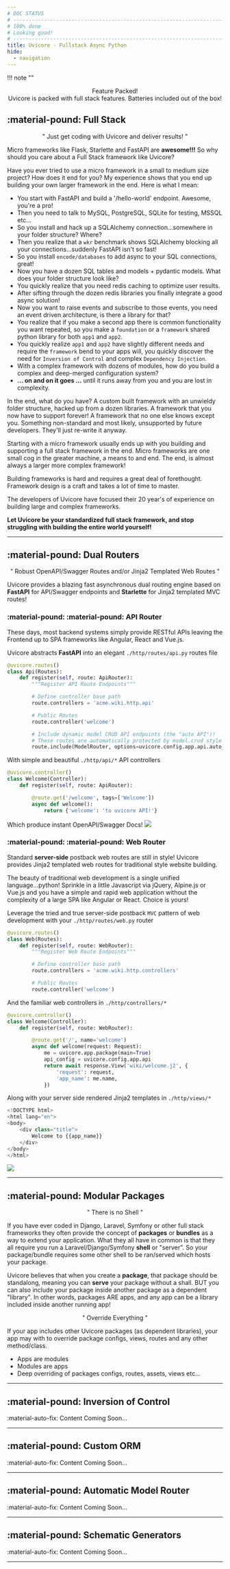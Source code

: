 ```yaml
---
# DOC STATUS
# ------------------------------------------------------------------------------
# 100% done
# Looking good!
# ------------------------------------------------------------------------------
title: Uvicore - Fullstack Async Python
hide:
  - navigation
---
```


<style>
    /* Hide all heading1 elements */
    .md-content .md-typeset h1 {
        display: none;
    }

    /* Make title bold like all other pages */
    .md-header__title {
        font-weight: bold;
    }

</style>


!!! note ""
    <div class="page-title" align="center">
        Feature Packed!
    </div>
    <div class="page-slogan" align="center">
        Uvicore is packed with full stack features.  Batteries included out of the box!
    </div>






## :material-pound: Full Stack

<div class="section-slogan" align="center">
" Just get coding with Uvicore and deliver results! "
</div>

Micro frameworks like Flask, Starlette and FastAPI are **awesome!!!**  So why should you care about  a Full Stack framework like Uvicore?

Have you ever tried to use a micro framework in a small to medium size project?  How does it end for you? My experience shows that you end up building your own larger framework in the end.  Here is what I mean:

- You start with FastAPI and build a '/hello-world' endpoint.  Awesome, you're a pro!
- Then you need to talk to MySQL, PostgreSQL, SQLite for testing, MSSQL etc...
- So you install and hack up a SQLAlchemy connection...somewhere in your folder structure?  Where?
- Then you realize that a `wkr` benchmark shows SQLAlchemy blocking all your connections...suddenly FastAPI isn't so fast!
- So you install `encode/databases` to add async to your SQL connections, great!
- Now you have a dozen SQL tables and models + pydantic models.  What does your folder structure look like?
- You quickly realize that you need redis caching to optimize user results.
- After sifting through the dozen redis libraries you finally integrate a good async solution!
- Now you want to raise events and subscribe to those events, you need an event driven architecture, is there a library for that?
- You realize that if you make a second app there is common functionality you want repeated, so you make a `foundation` or a `framework` shared python library for both `app1` and `app2`.
- You quickly realize `app1` and `app2` have slightly different needs and require the `framework` bend to your apps will, you quickly discover the need for `Inversion of Control` and complex `Dependency Injection`.
- With a complex framework with dozens of modules, how do you build a complex and deep-merged configuration system?
- **... on and on it goes ...** until it runs away from you and you are lost in complexity.

In the end, what do you have?  A custom built framework with an unwieldy folder structure, hacked up from a dozen libraries.  A framework that you now have to support forever!  A framework that no one else knows except you.  Something non-standard and most likely, unsupported by future developers.  They'll just re-write it anyway.

Starting with a micro framework usually ends up with you building and supporting a full stack framework in the end.  Micro frameworks are one small cog in the greater machine, a means to and end.  The end, is almost always a larger more complex framework!

Building frameworks is hard and requires a great deal of forethought.  Framework design is a craft and takes a lot of time to master.

The developers of Uvicore have focused their 20 year's of experience on building large and complex frameworks.

**Let Uvicore be your standardized full stack framework, and stop struggling with building the entire world yourself!**

---




## :material-pound: Dual Routers

<div class="section-slogan" align="center">
" Robust OpenAPI/Swagger Routes and/or Jinja2 Templated Web Routes "
</div>

Uvicore provides a blazing fast asynchronous dual routing engine based on **FastAPI** for API/Swagger endpoints and **Starlette** for Jinja2 templated MVC routes!

### :material-pound: :material-pound: API Router

These days, most backend systems simply provide RESTful APIs leaving the Frontend up to SPA frameworks like Angular, React and Vue.js.

Uvicore abstracts **FastAPI** into an elegant `./http/routes/api.py` routes file
```python
@uvicore.routes()
class Api(Routes):
    def register(self, route: ApiRouter):
        """Register API Route Endpoints"""

        # Define controller base path
        route.controllers = 'acme.wiki.http.api'

        # Public Routes
        route.controller('welcome')

        # Include dynamic model CRUD API endpoints (the "auto API")!
        # These routes are automatically protected by model.crud style permissions.
        route.include(ModelRouter, options=uvicore.config.app.api.auto_api)
```

With simple and beautiful `./http/api/*` API controllers
```python
@uvicore.controller()
class Welcome(Controller):
    def register(self, route: ApiRouter):

        @route.get('/welcome', tags=['Welcome'])
        async def welcome():
            return {'welcome': 'to uvicore API!'}
```

Which produce instant OpenAPI/Swagger Docs!
![](../files/api-docs-welcome01.png)



### :material-pound: :material-pound: Web Router

Standard **server-side** postback web routes are still in style!  Uvicore provides Jinja2 templated web routes for traditional style website building.

The beauty of traditional web development is a single unified language...python!  Sprinkle in a little Javascript via jQuery, Alpine.js or Vue.js and you have a simple and rapid web application without the complexity of a large SPA like Angular or React.  Choice is yours!

Leverage the tried and true server-side postback `MVC` pattern of web development with your `./http/routes/web.py` router
```python
@uvicore.routes()
class Web(Routes):
    def register(self, route: WebRouter):
        """Register Web Route Endpoints"""

        # Define controller base path
        route.controllers = 'acme.wiki.http.controllers'

        # Public Routes
        route.controller('welcome')
```

And the familiar web controllers in `./http/controllers/*`
```python
@uvicore.controller()
class Welcome(Controller):
    def register(self, route: WebRouter):

        @route.get('/', name='welcome')
        async def welcome(request: Request):
            me = uvicore.app.package(main=True)
            api_config = uvicore.config.app.api
            return await response.View('wiki/welcome.j2', {
                'request': request,
                'app_name': me.name,
            })
```

Along with your server side rendered Jinja2 templates in `./http/views/*`
```python
<!DOCTYPE html>
<html lang="en">
<body>
    <div class="title">
        Welcome to {{app_name}}
    </div>
</body>
</html>
```
![](../files/home-welcome01.png)

---





## :material-pound: Modular Packages


<div class="section-slogan" align="center">
" There is no Shell "
</div>


If you have ever coded in Django, Laravel, Symfony or other full stack frameworks they often provide the concept of **packages** or **bundles** as a way to extend your application.  What they all have in common is that they all require you run a Laravel/Django/Symfony **shell** or "server".  So your package/bundle requires some other shell to be ran/served which hosts your package.

Uvicore believes that when you create a **package**, that package should be standalong, meaning you can **serve** your package without a shall.  BUT you can also include your package inside another package as a dependent "library".  In other words, packages ARE apps, and any app can be a library included inside another running app!


<div class="section-slogan" align="center">
" Override Everything "
</div>

If your app includes other Uvicore packages (as dependent libraries), your app may with to override package configs, views, routes and any other method/class.



- Apps are modules
- Modules are apps
- Deep overriding of packages configs, routes, assets, views etc...

---






## :material-pound: Inversion of Control

:material-auto-fix: Content Coming Soon...

---





## :material-pound: Custom ORM

:material-auto-fix: Content Coming Soon...

---





## :material-pound: Automatic Model Router

:material-auto-fix: Content Coming Soon...

---




## :material-pound: Schematic Generators

:material-auto-fix: Content Coming Soon...

---
